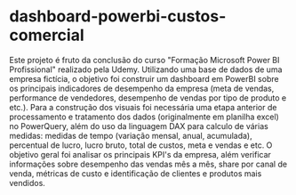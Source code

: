 # dashboard-powerbi-custos-comercial
Este projeto é fruto da conclusão do curso "Formação Microsoft Power BI Profissional" realizado pela Udemy. Utilizando uma base de dados de uma empresa fictícia, o objetivo foi construir um dashboard em PowerBI sobre os principais indicadores de desempenho da empresa (meta de vendas, performance de vendedores, desempenho de vendas por tipo de produto e etc.). Para a construção dos visuais foi necessária uma etapa anterior de processamento e tratamento dos dados (originalmente em planilha excel) no PowerQuery, além do uso da linguagem DAX para calculo de várias medidas: medidas de tempo (variação mensal, anual, acumulada), percentual de lucro, lucro bruto, total de custos, meta e vendas e etc. O objetivo geral foi analisar os principais KPI's da empresa, além verificar informações sobre desempenho das vendas mês a mês, share por canal de venda, métricas de custo e identificação de clientes e produtos mais vendidos.

